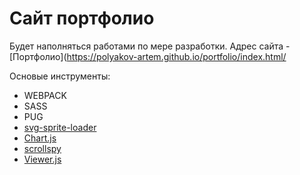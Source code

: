 # Сайт портфолио

Будет наполняться работами по мере разработки.
Адрес сайта -  [Портфолио](https://polyakov-artem.github.io/portfolio/index.html/

Основые инструменты:
- WEBPACK
- SASS
- PUG
- [svg-sprite-loader](https://github.com/JetBrains/svg-sprite-loader)
- [Chart.js](https://www.chartjs.org/)
- [scrollspy](https://github.com/sidsbrmnn/scrollspy)
- [Viewer.js](https://fengyuanchen.github.io/viewerjs/)